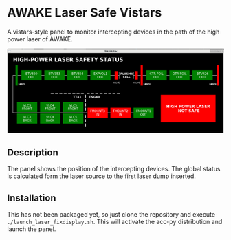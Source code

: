 # AWAKE Laser Safe Vistars

A vistars-style panel to monitor intercepting devices in the path of the high power laser of AWAKE. 

![txt]( docs/main-panel-snapshot.PNG)


## Description

The panel shows the position of the intercepting devices. The global status is calculated form the laser source to the first laser dump inserted.  


## Installation

This has not been packaged yet, so just clone the repository and execute `./launch_laser_fixdisplay.sh`. This will activate the acc-py distribution and launch the panel. 
